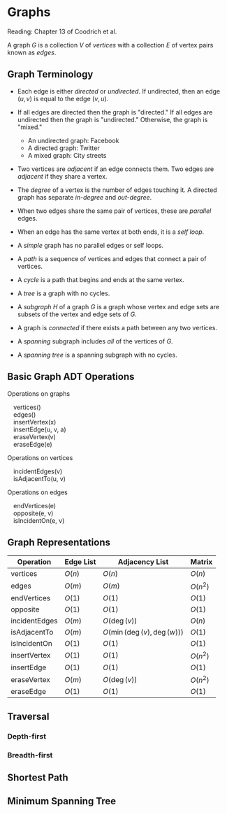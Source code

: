 # Graphs

Reading: Chapter 13 of Coodrich et al.

A graph $G$ is a collection $V$ of *vertices* with a collection $E$ of vertex pairs known as *edges*.

## Graph Terminology

- Each edge is either *directed* or *undirected*. If undirected, then an edge $(u, v)$ is equal to the edge $(v, u)$.
- If all edges are directed then the graph is "directed." If all edges are undirected then the graph is "undirected." Otherwise, the graph is "mixed."

	- An undirected graph: Facebook
	- A directed graph: Twitter
	- A mixed graph: City streets

- Two vertices are *adjacent* if an edge connects them. Two edges are *adjacent* if they share a vertex.
- The *degree* of a vertex is the number of edges touching it. A directed graph has separate *in-degree* and *out-degree*.
- When two edges share the same pair of vertices, these are *parallel* edges.
- When an edge has the same vertex at both ends, it is a *self loop*.
- A *simple* graph has no parallel edges or self loops.
- A *path* is a sequence of vertices and edges that connect a pair of vertices.
- A *cycle* is a path that begins and ends at the same vertex.
- A *tree* is a graph with no cycles.
- A *subgraph* $H$ of a graph $G$ is a graph whose vertex and edge sets are subsets of the vertex and edge sets of $G$.
- A graph is *connected* if there exists a path between any two vertices.
- A *spanning* subgraph includes *all* of the vertices of $G$.
- A *spanning tree* is a spanning subgraph with no cycles.

## Basic Graph ADT Operations

Operations on graphs

&emsp;vertices()  
&emsp;edges()  
&emsp;insertVertex(x)  
&emsp;insertEdge(u, v, a)  
&emsp;eraseVertex(v)  
&emsp;eraseEdge(e)

Operations on vertices

&emsp;incidentEdges(v)  
&emsp;isAdjacentTo(u, v)

Operations on edges

&emsp;endVertices(e)  
&emsp;opposite(e, v)  
&emsp;isIncidentOn(e, v)

## Graph Representations

| Operation     | Edge List  | Adjacency List             | Matrix     |
|---------------|------------|----------------------------|------------|
| vertices      | $O(n)$     | $O(n)$                     | $O(n)$     |
| edges         | $O(m)$     | $O(m)$                     | $O(n^2)$   |
| endVertices   | $O(1)$     | $O(1)$                     | $O(1)$     |
| opposite      | $O(1)$     | $O(1)$                     | $O(1)$     |
| incidentEdges | $O(m)$     | $O(\deg(v))$               | $O(n)$     |
| isAdjacentTo  | $O(m)$     | $O(\min(\deg(v),\deg(w)))$ | $O(1)$     |
| isIncidentOn  | $O(1)$     | $O(1)$                     | $O(1)$     |
| insertVertex  | $O(1)$     | $O(1)$                     | $O(n^2)$   |
| insertEdge    | $O(1)$     | $O(1)$                     | $O(1)$     |
| eraseVertex   | $O(m)$     | $O(\deg(v))$               | $O(n^2)$   |
| eraseEdge     | $O(1)$     | $O(1)$                     | $O(1)$     |

## Traversal

### Depth-first

### Breadth-first

## Shortest Path

## Minimum Spanning Tree
